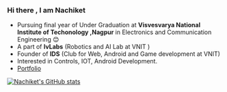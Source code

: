 ### Hi there , I am Nachiket

<!--
**Nachiket497/Nachiket497** is a ✨ _special_ ✨ repository because its `README.md` (this file) appears on your GitHub profile.

Here are some ideas to get you started:

- 🔭 I’m currently working on ...
- 🌱 I’m currently learning ...
- 👯 I’m looking to collaborate on ...
- 🤔 I’m looking for help with ...
- 💬 Ask me about ...
- 📫 How to reach me: ...
- 😄 Pronouns: ...
- ⚡ Fun fact: ...
-->
- Pursuing final year of Under Graduation at **Visvesvarya National Institute of Techonology ,Nagpur** in Electronics and Communication Engineering :blush:
- A part of **IvLabs** (Robotics and AI Lab at VNIT )
- Founder of **IDS** (Club for Web, Android and Game development at VNIT)
- Interested in Controls, IOT, Android Development. 
- [Portfolio](https://nachiket497.netlify.app/)

[![Nachiket's GitHub stats](https://github-readme-stats.vercel.app/api?username=Nachiket497)](https://github.com/Nachiket497/github-readme-stats)

